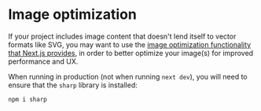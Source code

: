 # Image optimization

If your project includes image content that doesn't lend itself to vector formats like SVG, you may want to use the [image optimization functionality that Next.js provides](https://nextjs.org/docs/app/building-your-application/optimizing/images), in order to better optimize your image(s) for improved performance and UX.

When running in production (not when running `next dev`), you will need to ensure that the `sharp` library is installed:

```sh
npm i sharp
```
